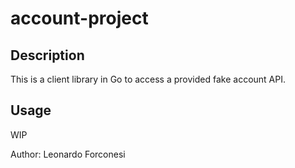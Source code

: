 # account-project
## Description
This is a client library in Go to access a provided fake account API.

## Usage
WIP

Author: Leonardo Forconesi